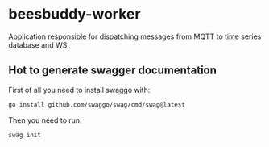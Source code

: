 # beesbuddy-worker

Application responsible for dispatching messages from MQTT to time series database and WS

## Hot to generate swagger documentation

First of all you need to install swaggo with:

```sh
go install github.com/swaggo/swag/cmd/swag@latest
```

Then you need to run:

```sh
swag init
```
